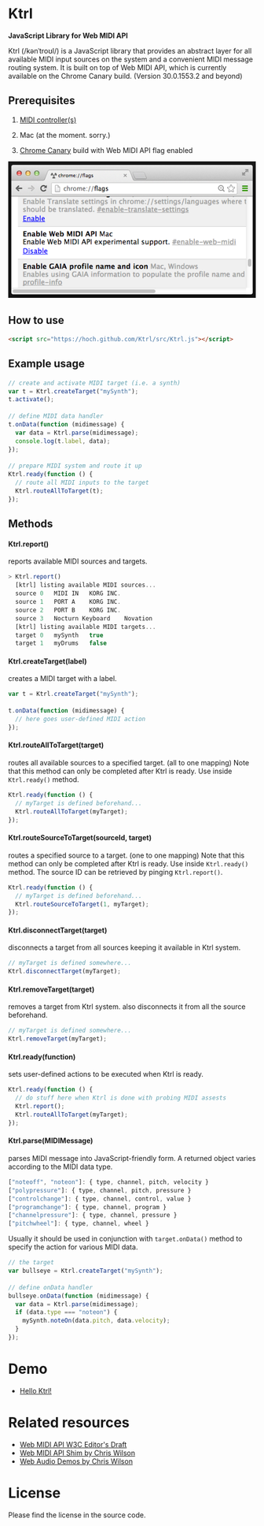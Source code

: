 Ktrl
====
**JavaScript Library for Web MIDI API**

Ktrl (/kənˈtroʊl/) is a JavaScript library that provides an abstract layer for all available MIDI input sources on the system and a convenient MIDI message routing system. It is built on top of Web MIDI API, which is currently available on the Chrome Canary build. (Version 30.0.1553.2 and beyond)

## Prerequisites
1. [MIDI controller(s)](https://www.google.com/search?q=MIDI+controller&source=lnms&tbm=isch&biw=1734&bih=1128&sei=q0fbUdlMwuWIArn1gfAJ)

2. Mac (at the moment. sorry.)

3. [Chrome Canary](https://www.google.com/intl/en/chrome/browser/canary.html) build with Web MIDI API flag enabled

![Enabling MIDI API flag on Chrome Canary](etc/chrome-flag.png "Enabling MIDI API flag on Chrome Canary")

## How to use
```html
<script src="https://hoch.github.com/Ktrl/src/Ktrl.js"></script>
```

## Example usage
```javascript
// create and activate MIDI target (i.e. a synth)
var t = Ktrl.createTarget("mySynth");
t.activate();

// define MIDI data handler
t.onData(function (midimessage) {
  var data = Ktrl.parse(midimessage);
  console.log(t.label, data);
});

// prepare MIDI system and route it up
Ktrl.ready(function () {
  // route all MIDI inputs to the target
  Ktrl.routeAllToTarget(t);  
});
```

## Methods

#### Ktrl.report()

reports available MIDI sources and targets.

```javascript
> Ktrl.report()
  [ktrl] listing available MIDI sources...
  source 0   MIDI IN   KORG INC.
  source 1   PORT A    KORG INC.
  source 2   PORT B    KORG INC.
  source 3   Nocturn Keyboard    Novation
  [ktrl] listing available MIDI targets...
  target 0   mySynth   true
  target 1   myDrums   false 
```

#### Ktrl.createTarget(label)

creates a MIDI target with a label.

```javascript
var t = Ktrl.createTarget("mySynth");

t.onData(function (midimessage) {
  // here goes user-defined MIDI action
});
```

#### Ktrl.routeAllToTarget(target)

routes all available sources to a specified target. (all to one mapping) Note that this method can only be completed after Ktrl is ready. Use inside `Ktrl.ready()` method.

```javascript
Ktrl.ready(function () {
  // myTarget is defined beforehand...
  Ktrl.routeAllToTarget(myTarget);
});
```

#### Ktrl.routeSourceToTarget(sourceId, target)

routes a specified source to a target. (one to one mapping) Note that this method can only be completed after Ktrl is ready. Use inside `Ktrl.ready()` method. The source ID can be retrieved by pinging `Ktrl.report()`.

```javascript
Ktrl.ready(function () {
  // myTarget is defined beforehand...
  Ktrl.routeSourceToTarget(1, myTarget);
});
```

#### Ktrl.disconnectTarget(target)

disconnects a target from all sources keeping it available in Ktrl system.

```javascript
// myTarget is defined somewhere...
Ktrl.disconnectTarget(myTarget);
```

#### Ktrl.removeTarget(target)

removes a target from Ktrl system. also disconnects it from all the source beforehand.

```javascript
// myTarget is defined somewhere...
Ktrl.removeTarget(myTarget);
```

#### Ktrl.ready(function)

sets user-defined actions to be executed when Ktrl is ready.

```javascript
Ktrl.ready(function () {
  // do stuff here when Ktrl is done with probing MIDI assests
  Ktrl.report();
  Ktrl.routeAllToTarget(myTarget);
});
```

#### Ktrl.parse(MIDIMessage)

parses MIDI message into JavaScript-friendly form. A returned object varies according to the MIDI data type.

```javascript
["noteoff", "noteon"]: { type, channel, pitch, velocity }
["polypressure"]: { type, channel, pitch, pressure } 
["controlchange"]: { type, channel, control, value } 
["programchange"]: { type, channel, program } 
["channelpressure"]: { type, channel, pressure } 
["pitchwheel"]: { type, channel, wheel } 
```

Usually it should be used in conjunction with `target.onData()` method to specify the action for various MIDI data.

```javascript
// the target
var bullseye = Ktrl.createTarget("mySynth");

// define onData handler
bullseye.onData(function (midimessage) {
  var data = Ktrl.parse(midimessage);
  if (data.type === "noteon") {
    mySynth.noteOn(data.pitch, data.velocity);
  }
});
```

# Demo

- [Hello Ktrl!](https://hoch.github.com/Ktrl/examples/helloKtrl.html)

# Related resources

- [Web MIDI API W3C Editor's Draft](http://webaudio.github.io/web-midi-api/)
- [Web MIDI API Shim by Chris Wilson](https://github.com/cwilso/WebMIDIAPIShim)
- [Web Audio Demos by Chris Wilson](http://webaudiodemos.appspot.com/)

# License

Please find the license in the source code.